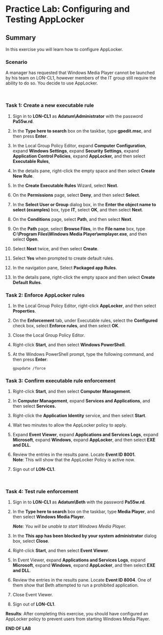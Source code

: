 # Practice Lab: Configuring and Testing AppLocker

## Summary

In this exercise you will learn how to configure AppLocker.

### Scenario

A manager has requested that Windows Media Player cannot be launched by his team
on LON-CL1, however members of the IT group still require the ability to do so.
You decide to use AppLocker.

 

### Task 1: Create a new executable rule

1.  Sign in to **LON-CL1** as **Adatum\\Administrator** with the password
    **Pa55w.rd**.

2.  In the **Type here to search** box on the taskbar, type **gpedit.msc**, and
    then press **Enter**.

3.  In the Local Group Policy Editor, expand **Computer Configuration**, expand
    **Windows Settings**, expand **Security Settings**, expand **Application
    Control Policies**, expand **AppLocker,** and then select **Executable
    Rules**,

4.  In the details pane, right-click the empty space and then select **Create
    New Rule**.

5.  In the **Create Executable Rules** Wizard, select **Next**.

6.  On the **Permissions** page, select **Deny**, and then select **Select**.

7.  In the **Select User or Group** dialog box, in the **Enter the object name
    to select (examples)** box, type **IT**, select **OK**, and then select
    **Next**.

8.  On the **Conditions** page, select **Path**, and then select **Next**.

9.  On the **Path** page, select **Browse Files**, in the **File name** box,
    type **C:\\Program Files\\Windows Media Player\\wmplayer.exe**, and then
    select **Open**.

10. Select **Next** twice, and then select **Create**.

11. Select **Yes** when prompted to create default rules.

12. In the navigation pane, Select **Packaged app Rules**.

13. In the details pane, right-click the empty space and then select **Create
    Default Rules**.



### Task 2: Enforce AppLocker rules

1.  In the Local Group Policy Editor, right-click **AppLocker**, and then select
    **Properties**.

2.  On the **Enforcement** tab, under Executable rules, select the
    **Configured** check box, select **Enforce rules**, and then select **OK**.

3.  Close the Local Group Policy Editor.

4.  Right-click **Start**, and then select **Windows PowerShell**.

5.  At the Windows PowerShell prompt, type the following command, and then press
    **Enter**:

    ```
    gpupdate /force
    ```


### Task 3: Confirm executable rule enforcement

1.  Right-click **Start**, and then select **Computer Management**.

2.  In **Computer Management**, expand **Services and Applications**, and then
    select **Services.**

3.  Right-click the **Application Identity** service, and then select **Start**.

4.  Wait two minutes to allow the AppLocker policy to apply.

5.  Expand **Event Viewer**, expand **Applications and Services Logs**, expand
    **Microsoft**, expand **Windows**, expand **AppLocker**, and then select
    **EXE and DLL**.

6.  Review the entries in the results pane. Locate **Event ID 8001.**  
    **Note**: This will show that the AppLocker Policy is active now.

7.  Sign out of **LON-CL1**.

   

### Task 4: Test rule enforcement

1.  Sign in to **LON-CL1** as **Adatum\\Beth** with the password **Pa55w.rd**.

2.  In the **Type here to search** box on the taskbar, type **Media Player**,
    and then select **Windows Media Player**.

    _**Note**: You will be unable to start Windows Media Player._

1.  In the **This app has been blocked by your system administrator** dialog
    box, select **Close**.

2.  Right-click **Start**, and then select **Event Viewer**.

3.  In Event Viewer, expand **Applications and Services Logs**, expand
    **Microsoft**, expand **Windows**, expand **AppLocker**, and then select
    **EXE and DLL**.

4.  Review the entries in the results pane. Locate **Event ID 8004**. One of
    them show that Beth attempted to run a prohibited application.

5.  Close Event Viewer.

6.  Sign out of **LON-CL1**.


**Results**: After completing this exercise, you should have configured an
AppLocker policy to prevent users from starting Windows Media Player.

**END OF LAB**